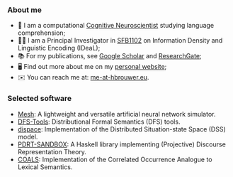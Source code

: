 ### About me

- :brain: I am a computational [Cognitive Neuroscientist](https://www.rug.nl/research/portal/publications/the-electrophysiology-of-language-comprehension(32f172dc-8ee5-42bf-a91f-c2406398c019).html) studying language comprehension;
- :male_detective: I am a Principal Investigator in [SFB1102](https://sfb1102.uni-saarland.de/) on Information Density and Linguistic Encoding (IDeaL);
- :books: For my publications, see [Google Scholar](https://scholar.google.com/citations?user=NtJ_vCwAAAAJ&hl=en&oi=ao) and [ResearchGate](http://www.researchgate.net/profile/Harm_Brouwer/);
- :desktop_computer: Find out more about me on my [personal website](http://www.hbrouwer.eu/);
- :envelope: You can reach me at: [me-at-hbrouwer.eu](mailto:me-at-hbrouwer.eu).

### Selected software

* [Mesh](https://github.com/hbrouwer/mesh): A lightweight and versatile artificial neural network simulator.
* [DFS-Tools](http://github.com/hbrouwer/dfs-tools): Distributional Formal Semantics (DFS) tools.
* [dispace](http://github.com/hbrouwer/dispace): Implementation of the Distributed Situation-state Space (DSS) model.
* [PDRT-SANDBOX](http://hbrouwer.github.io/pdrt-sandbox/): A Haskell library implementing (Projective) Discourse Representation Theory.
* [COALS](http://github.com/hbrouwer/coals): Implementation of the Correlated Occurrence Analogue to Lexical Semantics.
